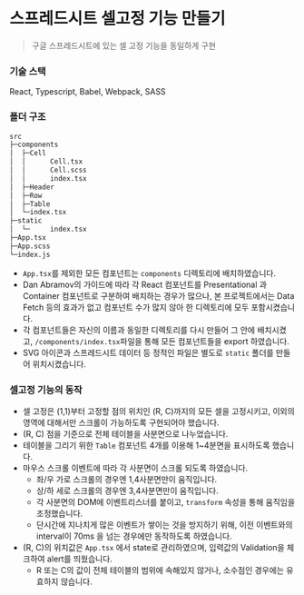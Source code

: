 
# 스프레드시트 셀고정 기능 만들기

> 구글 스프레드시트에 있는 셀 고정 기능을 동일하게 구현

### 기술 스택
React, Typescript, Babel, Webpack, SASS

### 폴더 구조
```sh
src
├─components
│  ├─Cell
│  │      Cell.tsx
│  │      Cell.scss
│  │      index.tsx
│  ├─Header
│  ├─Row
│  ├─Table
│  └─index.tsx
├─static
│  └─     index.tsx
├─App.tsx
├─App.scss
└─index.js
```

- `App.tsx`를 제외한 모든 컴포넌트는 `components` 디렉토리에 배치하였습니다.
- Dan Abramov의 가이드에 따라 각 React 컴포넌트를 Presentational 과 Container 컴포넌트로 구분하여 배치하는 경우가 많으나, 본 프로젝트에서는 Data Fetch 등의 효과가 없고 컴포넌트 수가 많지 않아 한 디렉토리에 모두 포함시켰습니다.
- 각 컴포넌트들은 자신의 이름과 동일한 디렉토리를 다시 만들어 그 안에 배치시켰고, `/components/index.tsx`파일을 통해 모든 컴포넌트들을 export 하였습니다.
- SVG 아이콘과 스프레드시트 데이터 등 정적인 파일은 별도로 `static` 폴더를 만들어 위치시켰습니다.

### 셀고정 기능의 동작
- 셀 고정은 (1,1)부터 고정할 점의 위치인 (R, C)까지의 모든 셀을 고정시키고, 이외의 영역에 대해서만 스크롤이 가능하도록 구현되어야 했습니다.
- (R, C) 점을 기준으로 전체 테이블을 사분면으로 나누었습니다.
- 테이블을 그리기 위한  `Table` 컴포넌트 4개를 이용해 1~4분면을 표시하도록 했습니다.
- 마우스 스크롤 이벤트에 따라 각 사분면이 스크롤 되도록 하였습니다.
	- 좌/우 가로 스크롤의 경우엔 1,4사분면만이 움직입니다.
	- 상/하 세로 스크롤의 경우엔 3,4사분면만이 움직입니다.
	- 각 사분면의 DOM에 이벤트리스너를 붙이고, `transform` 속성을 통해 움직임을 조정했습니다.
	- 단시간에 지나치게 많은 이벤트가 쌓이는 것을 방지하기 위해, 이전 이벤트와의 interval이 70ms 을 넘는 경우에만 동작하도록 하였습니다.
- (R, C)의 위치값은 `App.tsx` 에서 state로 관리하였으며, 입력값의 Validation을 체크하여 alert를 띄웠습니다.
	- R 또는 C의 값이 전체 테이블의 범위에 속해있지 않거나, 소수점인 경우에는 유효하지 않습니다.